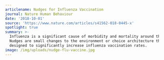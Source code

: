 ```yaml
---
articlename: Nudges for Influenza Vaccination
journal: Nature Human Behaviour
date: '2018-10-01'
source: 'https://www.nature.com/articles/s41562-018-0445-x'
spotlight: true
summary: >-
  Influenza is a significant cause of morbidity and mortality around the world.
  Nudges are small changes to the environment or choice architecture that can be
  designed to significantly increase influenza vaccination rates.
image: /img/uploads/nudge-flu-vaccine.jpg
---
```



